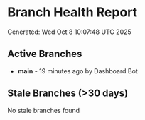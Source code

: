 # Branch Health Report
Generated: Wed Oct  8 10:07:48 UTC 2025

## Active Branches
- **main** - 19 minutes ago by Dashboard Bot

## Stale Branches (>30 days)
No stale branches found
